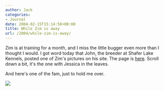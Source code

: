 ```yaml
---
author: Jack
categories:
- Journal
date: 2004-02-15T15:14:58+00:00
title: While Zim is away
url: /2004/while-zim-is-away/
---
```


Zim is at training for a month, and I miss the little bugger even more than I thought I would. I got word today that John, the breeder at Shafer Lake Kennels, posted one of Zim's pictures on his site. The page is [here][1]. Scroll down a bit, it's the one with Jessica in the leaves.

And here's one of the fam, just to hold me over.

![][2]

 [1]: http://www.schaferlake.com/picture_page.html
 [2]: /images/blog/dogs-and-jess.jpg